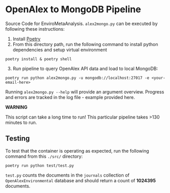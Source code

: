 # OpenAlex to MongoDB Pipeline

Source Code for EnviroMetaAnalysis. `alex2mongo.py` can be executed by following these instructions:

1. Install [Poetry](https://python-poetry.org/docs/)
2. From this directory path, run the following command to install python dependencies and setup virtual environment
```shell
poetry install & poetry shell
```
3. Run pipeline to query OpenAlex API data and load to local MongoDB: 
```shell
poetry run python alex2mongo.py -u mongodb://localhost:27017 -e <your-email-here>
```

Running `alex2mongo.py --help` will provide an argument overview. Progress and errors are tracked in the log file - example provided here. 

**WARNING**

This script can take a long time to run! This particular pipeline takes >130 minutes to run.

## Testing

To test that the container is operating as expected, run the following command from this `./src/` directory: 
```shell
poetry run python test/test.py
```

`test.py` counts the documents in the `journals` collection of `OpenAlexEnvironmental` database and should return a count of **1024395** documents.
